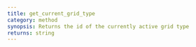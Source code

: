```yaml
---
title: get_current_grid_type
category: method
synopsis: Returns the id of the currently active grid type
returns: string
---
```

